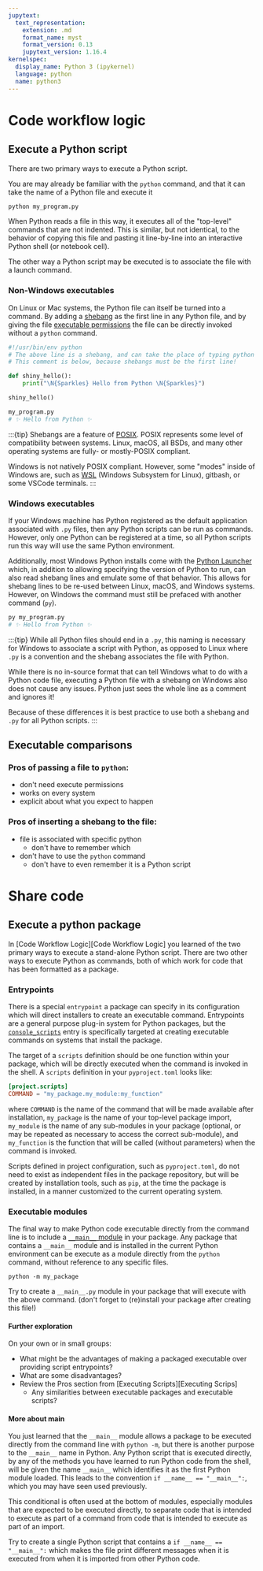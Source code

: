 ```yaml
---
jupytext:
  text_representation:
    extension: .md
    format_name: myst
    format_version: 0.13
    jupytext_version: 1.16.4
kernelspec:
  display_name: Python 3 (ipykernel)
  language: python
  name: python3
---
```


# Code workflow logic

## Execute a Python script

There are two primary ways to execute a Python script.

You are may already be familiar with the `python` command, and that it can take the name of a Python file and execute it

```bash
python my_program.py
```

When Python reads a file in this way, it executes all of the "top-level" commands that are not indented.
This is similar, but not identical, to the behavior of copying this file and pasting it line-by-line into an interactive
Python shell (or notebook cell).

The other way a Python script may be executed is to associate the file with a launch command.

### Non-Windows executables

On Linux or Mac systems, the Python file can itself be turned into a command. By adding a [shebang](https://en.wikipedia.org/wiki/Shebang_(Unix))
as the first line in any Python file, and by giving the file [executable permissions](https://docs.python.org/3/using/unix.html#miscellaneous) the
file can be directly invoked without a `python` command.

```python
#!/usr/bin/env python
# The above line is a shebang, and can take the place of typing python on the command line
# This comment is below, because shebangs must be the first line!

def shiny_hello():
    print("\N{Sparkles} Hello from Python \N{Sparkles}")

shiny_hello()
```

```bash
my_program.py
# ✨ Hello from Python ✨
```

:::{tip}
Shebangs are a feature of [POSIX](https://en.wikipedia.org/wiki/POSIX). POSIX represents some level of compatibility between systems.
Linux, macOS, all BSDs, and many other operating systems are fully- or mostly-POSIX compliant.

Windows is not natively POSIX compliant. However, some "modes" inside of Windows are, such as [WSL](https://learn.microsoft.com/en-us/windows/wsl/about)
(Windows Subsystem for Linux), gitbash, or some VSCode terminals.
:::

### Windows executables

If your Windows machine has Python registered as the default application associated with `.py` files, then any Python
scripts can be run as commands. However, only one Python can be registered at a time, so all Python scripts run this
way will use the same Python environment.

Additionally, most Windows Python installs come with the [Python Launcher](https://docs.python.org/3/using/windows.html#python-launcher-for-windows)
which, in addition to allowing specifying the version of Python to run, can also read shebang lines and emulate some of that behavior.
This allows for shebang lines to be re-used between Linux, macOS, and Windows systems. However, on Windows the command must still
be prefaced with another command (`py`).

```bash
py my_program.py
# ✨ Hello from Python ✨
```

:::{tip}
While all Python files should end in a `.py`, this naming is necessary for Windows to associate a script with Python, as opposed
to Linux where `.py` is a convention and the shebang associates the file with Python.

While there is no in-source format that can tell Windows what to do with a Python code file, executing a
Python file with a shebang on Windows also does not cause any issues. Python just sees the whole line as
a comment and ignores it!

Because of these differences it is best practice to use both a shebang and `.py` for all Python scripts.
:::

## Executable comparisons

### Pros of passing a file to `python`:
- don't need execute permissions
- works on every system
- explicit about what you expect to happen

### Pros of inserting a shebang to the file:
- file is associated with specific python
  - don't have to remember which
- don't have to use the `python` command
  - don't have to even remember it is a Python script


# Share code

## Execute a python package

In [Code Workflow Logic][Code Workflow Logic] you learned of the two primary ways to execute a stand-alone Python script.
There are two other ways to execute Python as commands, both of which work for code that has been formatted as a package.

### Entrypoints

There is a special `entrypoint` a package can specify in its configuration which will direct installers to create an
executable command. Entrypoints are a general purpose plug-in system for Python packages, but the
[`console_scripts`](https://packaging.python.org/en/latest/specifications/entry-points/#use-for-scripts)
entry is specifically targeted at creating executable commands on systems that install the package.

The target of a `scripts` definition should be one function within your package, which will be directly executed
when the command is invoked in the shell. A `scripts` definition in your `pyproject.toml` looks like:

```toml
[project.scripts]
COMMAND = "my_package.my_module:my_function"
```

where `COMMAND` is the name of the command that will be made available after installation, `my_package` is the name of
your top-level package import, `my_module` is the name of any sub-modules in your package (optional, or may be
repeated as necessary to access the correct sub-module), and `my_function` is the function that will be called
(without parameters) when the command is invoked.

Scripts defined in project configuration, such as `pyproject.toml`, do not need to exist as independent files in
the package repository, but will be created by installation tools, such as `pip`, at the time the package is
installed, in a manner customized to the current operating system.

### Executable modules

The final way to make Python code executable directly from the command line is to include a
[`__main__` module](https://docs.python.org/3/library/__main__.html#module-__main__) in your package. Any package that
contains a `__main__` module and is installed in the current Python environment can be execute as a module
directly from the `python` command, without reference to any specific files.
```
python -m my_package
```

Try to create a `__main__.py` module in your package that will execute with the above command. (don't forget to
(re)install your package after creating this file!)

#### Further exploration

On your own or in small groups:

- What might be the advantages of making a packaged executable over providing script entrypoints?
- What are some disadvantages?
- Review the Pros section from [Executing Scripts][Executing Scrips]
  - Any similarities between executable packages and executable scripts?

#### More about main

You just learned that the `__main__` module allows a package to be executed directly from the command line with
`python -m`, but there is another purpose to the `__main__` name in Python. Any Python script that is executed
directly, by any of the methods you have learned to run Python code from the shell, will be given the name `__main__`
which identifies it as the first Python module loaded. This leads to the convention `if __name__ == "__main__":`, which 
you may have seen used previously.

This conditional is often used at the bottom of modules, especially modules that
are expected to be executed directly, to separate code that is intended to execute as part of a command from code that
is intended to execute as part of an import.

Try to create a single Python script that contains a `if __name__ == "__main__":` which makes the file print different
messages when it is executed from when it is imported from other Python code.
